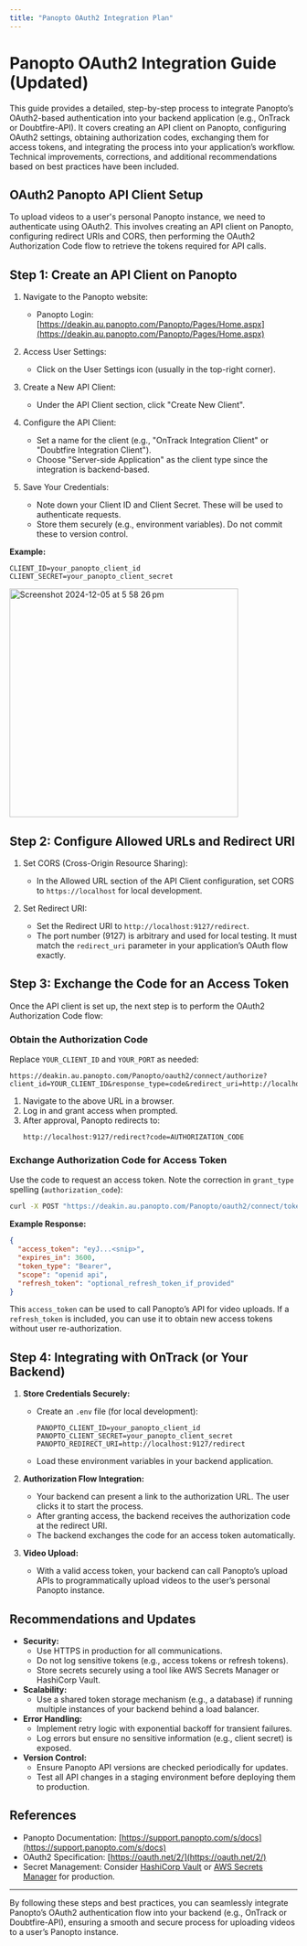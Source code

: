 ```yaml
---
title: "Panopto OAuth2 Integration Plan"
---
```


# Panopto OAuth2 Integration Guide (Updated)

This guide provides a detailed, step-by-step process to integrate Panopto’s OAuth2-based authentication into your backend application (e.g., OnTrack or Doubtfire-API). It covers creating an API client on Panopto, configuring OAuth2 settings, obtaining authorization codes, exchanging them for access tokens, and integrating the process into your application’s workflow. Technical improvements, corrections, and additional recommendations based on best practices have been included.

## OAuth2 Panopto API Client Setup
To upload videos to a user's personal Panopto instance, we need to authenticate using OAuth2. This involves creating an API client on Panopto, configuring redirect URIs and CORS, then performing the OAuth2 Authorization Code flow to retrieve the tokens required for API calls.

## Step 1: Create an API Client on Panopto
1. Navigate to the Panopto website:
   - Panopto Login: [https://deakin.au.panopto.com/Panopto/Pages/Home.aspx](https://deakin.au.panopto.com/Panopto/Pages/Home.aspx)

2. Access User Settings:
   - Click on the User Settings icon (usually in the top-right corner).

3. Create a New API Client:
   - Under the API Client section, click "Create New Client".

4. Configure the API Client:
   - Set a name for the client (e.g., "OnTrack Integration Client" or "Doubtfire Integration Client").
   - Choose "Server-side Application" as the client type since the integration is backend-based.

5. Save Your Credentials:
   - Note down your Client ID and Client Secret. These will be used to authenticate requests.
   - Store them securely (e.g., environment variables). Do not commit these to version control.

**Example:**
```
CLIENT_ID=your_panopto_client_id
CLIENT_SECRET=your_panopto_client_secret
```
<img width="400" alt="Screenshot 2024-12-05 at 5 58 26 pm" src="https://github.com/user-attachments/assets/26e91cd0-c986-4c32-88e4-c111283f4650">

## Step 2: Configure Allowed URLs and Redirect URI
1. Set CORS (Cross-Origin Resource Sharing):
   - In the Allowed URL section of the API Client configuration, set CORS to `https://localhost` for local development.

2. Set Redirect URI:
   - Set the Redirect URI to `http://localhost:9127/redirect`.
   - The port number (9127) is arbitrary and used for local testing. It must match the `redirect_uri` parameter in your application’s OAuth flow exactly.

## Step 3: Exchange the Code for an Access Token
Once the API client is set up, the next step is to perform the OAuth2 Authorization Code flow:

### Obtain the Authorization Code
Replace `YOUR_CLIENT_ID` and `YOUR_PORT` as needed:

```
https://deakin.au.panopto.com/Panopto/oauth2/connect/authorize?client_id=YOUR_CLIENT_ID&response_type=code&redirect_uri=http://localhost:9127/redirect&scope=openid%20api&nonce=12345
```

1. Navigate to the above URL in a browser.
2. Log in and grant access when prompted.
3. After approval, Panopto redirects to:
   ```
   http://localhost:9127/redirect?code=AUTHORIZATION_CODE
   ```

### Exchange Authorization Code for Access Token
Use the code to request an access token. Note the correction in `grant_type` spelling (`authorization_code`):

```bash
curl -X POST "https://deakin.au.panopto.com/Panopto/oauth2/connect/token"   -H "Content-Type: application/x-www-form-urlencoded"   -d "grant_type=authorization_code"   -d "code=YOUR_AUTHORIZATION_CODE"   -d "redirect_uri=http://localhost:9127/redirect"   -d "client_id=YOUR_CLIENT_ID"   -d "client_secret=YOUR_CLIENT_SECRET"
```

**Example Response:**
```json
{
  "access_token": "eyJ...<snip>",
  "expires_in": 3600,
  "token_type": "Bearer",
  "scope": "openid api",
  "refresh_token": "optional_refresh_token_if_provided"
}
```

This `access_token` can be used to call Panopto’s API for video uploads. If a `refresh_token` is included, you can use it to obtain new access tokens without user re-authorization.

## Step 4: Integrating with OnTrack (or Your Backend)
1. **Store Credentials Securely:**
   - Create an `.env` file (for local development):
     ```env
     PANOPTO_CLIENT_ID=your_panopto_client_id
     PANOPTO_CLIENT_SECRET=your_panopto_client_secret
     PANOPTO_REDIRECT_URI=http://localhost:9127/redirect
     ```
   - Load these environment variables in your backend application.

2. **Authorization Flow Integration:**
   - Your backend can present a link to the authorization URL. The user clicks it to start the process.
   - After granting access, the backend receives the authorization code at the redirect URI.
   - The backend exchanges the code for an access token automatically.

3. **Video Upload:**
   - With a valid access token, your backend can call Panopto’s upload APIs to programmatically upload videos to the user’s personal Panopto instance.

## Recommendations and Updates
- **Security:**
  - Use HTTPS in production for all communications.
  - Do not log sensitive tokens (e.g., access tokens or refresh tokens).
  - Store secrets securely using a tool like AWS Secrets Manager or HashiCorp Vault.
- **Scalability:**
  - Use a shared token storage mechanism (e.g., a database) if running multiple instances of your backend behind a load balancer.
- **Error Handling:**
  - Implement retry logic with exponential backoff for transient failures.
  - Log errors but ensure no sensitive information (e.g., client secret) is exposed.
- **Version Control:**
  - Ensure Panopto API versions are checked periodically for updates.
  - Test all API changes in a staging environment before deploying them to production.

## References
- Panopto Documentation: [https://support.panopto.com/s/docs](https://support.panopto.com/s/docs)
- OAuth2 Specification: [https://oauth.net/2/](https://oauth.net/2/)
- Secret Management: Consider [HashiCorp Vault](https://www.vaultproject.io/) or [AWS Secrets Manager](https://aws.amazon.com/secrets-manager/) for production.

---

By following these steps and best practices, you can seamlessly integrate Panopto’s OAuth2 authentication flow into your backend (e.g., OnTrack or Doubtfire-API), ensuring a smooth and secure process for uploading videos to a user’s Panopto instance.
